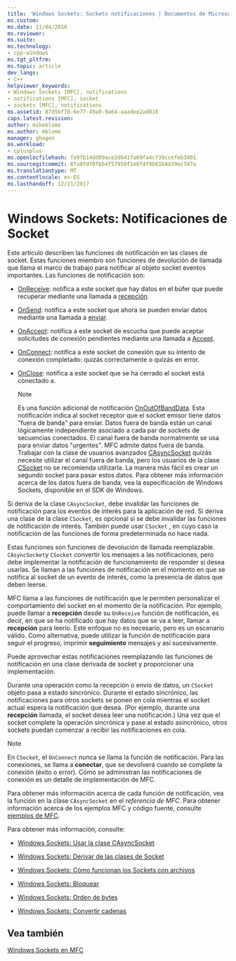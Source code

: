```yaml
---
title: 'Windows Sockets: Sockets notificaciones | Documentos de Microsoft'
ms.custom: 
ms.date: 11/04/2016
ms.reviewer: 
ms.suite: 
ms.technology:
- cpp-windows
ms.tgt_pltfrm: 
ms.topic: article
dev_langs:
- C++
helpviewer_keywords:
- Windows Sockets [MFC], notifications
- notifications [MFC], socket
- sockets [MFC], notifications
ms.assetid: 87d5bf70-6e77-49a9-9a64-aaadee2ad018
caps.latest.revision: 
author: mikeblome
ms.author: mblome
manager: ghogen
ms.workload:
- cplusplus
ms.openlocfilehash: fa9fb14dd09ace2d641fa69fa4cf39ccefeb3d01
ms.sourcegitcommit: 8fa8fdf0fbb4f57950f1e8f4f9b81b4d39ec7d7a
ms.translationtype: MT
ms.contentlocale: es-ES
ms.lasthandoff: 12/21/2017
---
```

# <a name="windows-sockets-socket-notifications"></a>Windows Sockets: Notificaciones de Socket
Este artículo describen las funciones de notificación en las clases de socket. Estas funciones miembro son funciones de devolución de llamada que llama el marco de trabajo para notificar al objeto socket eventos importantes. Las funciones de notificación son:  
  
-   [OnReceive](../mfc/reference/casyncsocket-class.md#onreceive): notifica a este socket que hay datos en el búfer que puede recuperar mediante una llamada a [recepción](../mfc/reference/casyncsocket-class.md#receive).  
  
-   [OnSend](../mfc/reference/casyncsocket-class.md#onsend): notifica a este socket que ahora se pueden enviar datos mediante una llamada a [enviar](../mfc/reference/casyncsocket-class.md#send).  
  
-   [OnAccept](../mfc/reference/casyncsocket-class.md#onaccept): notifica a este socket de escucha que puede aceptar solicitudes de conexión pendientes mediante una llamada a [Accept](../mfc/reference/casyncsocket-class.md#accept).  
  
-   [OnConnect](../mfc/reference/casyncsocket-class.md#onconnect): notifica a este socket de conexión que su intento de conexión completado: quizás correctamente o quizás en error.  
  
-   [OnClose](../mfc/reference/casyncsocket-class.md#onclose): notifica a este socket que se ha cerrado el socket está conectado a.  
  
    > [!NOTE]
    >  Es una función adicional de notificación [OnOutOfBandData](../mfc/reference/casyncsocket-class.md#onoutofbanddata). Esta notificación indica al socket receptor que el socket emisor tiene datos "fuera de banda" para enviar. Datos fuera de banda están un canal lógicamente independiente asociado a cada par de sockets de secuencias conectados. El canal fuera de banda normalmente se usa para enviar datos "urgentes". MFC admite datos fuera de banda. Trabajar con la clase de usuarios avanzados [CAsyncSocket](../mfc/reference/casyncsocket-class.md) quizás necesite utilizar el canal fuera de banda, pero los usuarios de la clase [CSocket](../mfc/reference/csocket-class.md) no se recomienda utilizarla. La manera más fácil es crear un segundo socket para pasar estos datos. Para obtener más información acerca de los datos fuera de banda, vea la especificación de Windows Sockets, disponible en el SDK de Windows.  
  
 Si deriva de la clase `CAsyncSocket`, debe invalidar las funciones de notificación para los eventos de interés para la aplicación de red. Si deriva una clase de la clase `CSocket`, es opcional si se debe invalidar las funciones de notificación de interés. También puede usar `CSocket` , en cuyo caso la notificación de las funciones de forma predeterminada no hace nada.  
  
 Estas funciones son funciones de devolución de llamada reemplazable. `CAsyncSocket`y `CSocket` convertir los mensajes a las notificaciones, pero debe implementar la notificación de funcionamiento de responder si desea usarlas. Se llaman a las funciones de notificación en el momento en que se notifica al socket de un evento de interés, como la presencia de datos que deben leerse.  
  
 MFC llama a las funciones de notificación que le permiten personalizar el comportamiento del socket en el momento de la notificación. Por ejemplo, puede llamar a **recepción** desde su `OnReceive` función de notificación, es decir, en que se ha notificado que hay datos que se va a leer, llamar a **recepción** para leerlo. Este enfoque no es necesario, pero es un escenario válido. Como alternativa, puede utilizar la función de notificación para seguir el progreso, imprimir **seguimiento** mensajes y así sucesivamente.  
  
 Puede aprovechar estas notificaciones reemplazando las funciones de notificación en una clase derivada de socket y proporcionar una implementación.  
  
 Durante una operación como la recepción o envío de datos, un `CSocket` objeto pasa a estado sincrónico. Durante el estado sincrónico, las notificaciones para otros sockets se ponen en cola mientras el socket actual espera la notificación que desea. (Por ejemplo, durante una **recepción** llamada, el socket desea leer una notificación.) Una vez que el socket complete la operación sincrónica y pase al estado asincrónico, otros sockets puedan comenzar a recibir las notificaciones en cola.  
  
> [!NOTE]
>  En `CSocket`, el `OnConnect` nunca se llama la función de notificación. Para las conexiones, se llama a **conectar**, que se devolverá cuando se complete la conexión (éxito o error). Cómo se administran las notificaciones de conexión es un detalle de implementación de MFC.  
  
 Para obtener más información acerca de cada función de notificación, vea la función en la clase `CAsyncSocket` en el *referencia de MFC*. Para obtener información acerca de los ejemplos MFC y código fuente, consulte [ejemplos de MFC](../visual-cpp-samples.md).  
  
 Para obtener más información, consulte:  
  
-   [Windows Sockets: Usar la clase CAsyncSocket](../mfc/windows-sockets-using-class-casyncsocket.md)  
  
-   [Windows Sockets: Derivar de las clases de Socket](../mfc/windows-sockets-deriving-from-socket-classes.md)  
  
-   [Windows Sockets: Cómo funcionan los Sockets con archivos](../mfc/windows-sockets-how-sockets-with-archives-work.md)  
  
-   [Windows Sockets: Bloquear](../mfc/windows-sockets-blocking.md)  
  
-   [Windows Sockets: Orden de bytes](../mfc/windows-sockets-byte-ordering.md)  
  
-   [Windows Sockets: Convertir cadenas](../mfc/windows-sockets-converting-strings.md)  
  
## <a name="see-also"></a>Vea también  
 [Windows Sockets en MFC](../mfc/windows-sockets-in-mfc.md)

